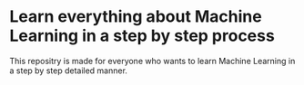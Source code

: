 # Learn everything about Machine Learning in a step by step process
This repositry is made for everyone who wants to learn Machine Learning in a step by step detailed manner. 
